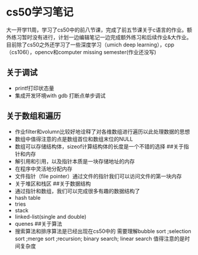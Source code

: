# cs50学习笔记
大一开学11周，学习了cs50中的前八节课，完成了前五节课关于c语言的作业。额外练习暂时没有进行，计划一边编辑笔记一边完成额外练习和后续作业&大作业。目前除了cs50之外还学习了一些深度学习（umich deep learning），cpp（cs106l），opencv和computer missing semester(作业还没写)

## 关于调试
- printf打印状态量
- 集成开发环境with gdb 打断点单步调试
## 关于数组和遍历
- 作业filter和volumn比较好地诠释了对各维数组进行遍历以此处理数据的思想
- 数组中值得注意的点是数组首位和数组末位的NULL
- 数组可以存储结构体，sizeof计算结构体的长度是一个不错的选择
##关于指针和内存
- 解引用和引用，以及指针本质是一块存储地址的内存
- 在程序中灵活地分配内存
- 文件指针（file pointer）通过文件的指针我们可以访问文件的第一块内存
- 关于堆区和栈区
##关于数据结构
- 通过指针和数组，我们可以完成很多有趣的数据结构了
- hash table
- tries
- stack
- linked-list(single and double)
- quenes
##关于算法
- 搜索算法和排序算法是已经出现在cs50中的
  需要理解bubble sort ;selection sort ;merge sort ;recursion; binary search; linear search
  值得注意的是时间复杂度

